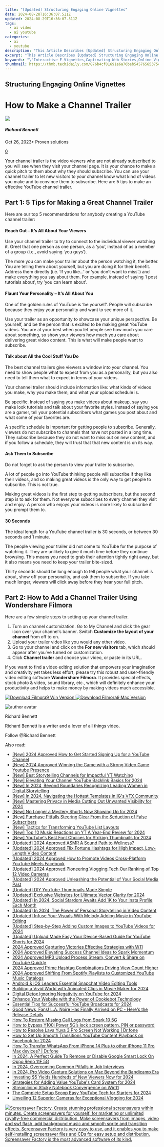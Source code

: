```yaml
---
title: "[Updated] Structuring Engaging Online Vignettes"
date: 2024-08-28T16:36:07.511Z
updated: 2024-08-29T16:36:07.511Z
tags:
  - ai video
  - ai youtube
categories:
  - ai
  - youtube
description: "This Article Describes [Updated] Structuring Engaging Online Vignettes"
excerpt: "This Article Describes [Updated] Structuring Engaging Online Vignettes"
keywords: "\"Interactive E-Vignettes,Captivating Web Stories,Online Vignette Designs,Dynamic Content Series,User-Focused Narratives,Engaging Digital Tales,Intriguing Online Excerpts\""
thumbnail: https://thmb.techidaily.com/876b4cf01691e6a76beb54576565375ccfec6aaf58375585e8d7cab9fd27ade4.jpg
---
```


## Structuring Engaging Online Vignettes

# How to Make a Channel Trailer

![](https://images.wondershare.com/filmora/article-images/richard-bennett.jpg)

##### Richard Bennett

 Oct 26, 2023• Proven solutions

[0](#commentsBoxSeoTemplate)

Your channel trailer is the video viewers who are not already subscribed to you will see when they visit your channel page. It is your chance to make a quick pitch to them about why they should subscribe. You can use your channel trailer to let new visitors to your channel know what kind of videos you make and to convince them to subscribe. Here are 5 tips to make an effective YouTube channel trailer.

## Part 1: 5 Tips for Making a Great Channel Trailer

Here are our top 5 recommendations for anybody creating a YouTube channel trailer:

#### Reach Out – It’s All About Your Viewers

Use your channel trailer to try to connect to the individual viewer watching it. Greet that one person as one person, as a ‘you’, instead of as a member of a group (i.e., avoid saying ‘you guys’).

The more you can make your trailer about the person watching it, the better. You are telling them about yourself, but you are doing it for their benefit. Address them directly (i.e. ‘If you like…’ or ‘you don’t want to miss’.) and make everything you say about them. For example, instead of saying ‘I post tutorials about’, try ‘you can learn about’.

#### Flaunt Your Personality – It’s All About You

One of the golden rules of YouTube is ‘be yourself’. People will subscribe because they enjoy your personality and want to see more of it.

Use your trailer as an opportunity to showcase your unique perspective. Be yourself, and be the person that is excited to be making great YouTube videos. You are at your best when you let people see how much you care about something, so show your viewers how much you care about delivering great video content. This is what will make people want to subscribe.

#### Talk about All the Cool Stuff You Do

The best channel trailers give viewers a window into your channel. You need to show people what to expect from you as a personality, but you also need to tell them what to expect in terms of your videos.

Your channel trailer should include information like: what kinds of videos you make, why you make them, and what your upload schedule is.

Be specific. Instead of saying you make videos about makeup, say you make look tutorials and talk about your favorite styles. Instead of saying you are a gamer, tell your potential subscribers what games you post about and what some of your favorites are.

A specific schedule is important for getting people to subscribe. Generally, viewers do not subscribe to channels that have not posted in a long time. They subscribe because they do not want to miss out on new content, and if you follow a schedule, they will trust that that new content is on its way.

#### Ask Them to Subscribe

Do not forget to ask the person to view your trailer to subscribe.

A lot of people go into YouTube thinking people will subscribe if they like their videos, and so making great videos is the only way to get people to subscribe. This is not true.

Making great videos is the first step to getting subscribers, but the second step is to ask for them. Not everyone subscribes to every channel they visit and enjoy. A person who enjoys your videos is more likely to subscribe if you prompt them to.

#### 30 Seconds

The ideal length for a YouTube channel trailer is 30 seconds, or between 30 seconds and 1 minute.

The people viewing your trailer did not come to YouTube for the purpose of watching it. They are unlikely to give it much time before they continue browsing. This means you need to grab their attention tightly right away, but it also means you need to keep your trailer bite-sized.

Thirty seconds should be long enough to tell people what your channel is about, show off your personality, and ask them to subscribe. If you take much longer, viewers will click away before they hear your full pitch.

## Part 2: How to Add a Channel Trailer Using Wondershare Filmora

Here are a few simple steps to setting up your channel trailer.

1. Turn on channel customization. Go to My Channel and click the gear icon over your channel’s banner. Switch **Customize the layout of your channel** from off to on.
2. Upload your trailer video like you would any other video.
3. Go to your channel and click on the **For new visitors** tab, which should appear after you’ve turned on customization.
4. Click **Channel trailer** and choose your video, or paste in its URL.

If you want to find a video editing solution that empowers your imagination and creativity yet takes less effort, please try this robust and user-friendly video editing software **Wondershare Filmora**. It provides special effects, stock photo & video, sound library, etc., which will definitely enhance your productivity and helps to make money by making videos much accessible.

[![Download Filmora9 Win Version](https://images.wondershare.com/filmora/guide/download-btn-win.jpg) ](https://tools.techidaily.com/wondershare/filmora/download/) [![Download Filmora9 Mac Version](https://images.wondershare.com/filmora/guide/download-btn-mac.jpg) ](https://tools.techidaily.com/wondershare/filmora/download/)

![author avatar](https://images.wondershare.com/filmora/article-images/richard-bennett.jpg)

Richard Bennett

Richard Bennett is a writer and a lover of all things video.

Follow @Richard Bennett


<ins class="adsbygoogle"
     style="display:block"
     data-ad-format="autorelaxed"
     data-ad-client="ca-pub-7571918770474297"
     data-ad-slot="1223367746"></ins>



<ins class="adsbygoogle"
     style="display:block"
     data-ad-client="ca-pub-7571918770474297"
     data-ad-slot="8358498916"
     data-ad-format="auto"
     data-full-width-responsive="true"></ins>

<span class="atpl-alsoreadstyle">Also read:</span>
<div><ul>
<li><a href="https://youtube-lab.techidaily.com/024-approved-how-to-get-started-signing-up-for-a-youtube-channel/"><u>[New] 2024 Approved  How to Get Started  Signing Up for a YouTube Channel</u></a></li>
<li><a href="https://youtube-lab.techidaily.com/024-approved-winning-the-game-with-a-strong-video-game-youtube-presence/"><u>[New] 2024 Approved  Winning the Game with a Strong Video Game Youtube Presence</u></a></li>
<li><a href="https://extra-resources.techidaily.com/new-best-storytelling-channels-for-impactful-yt-watching/"><u>[New] Best Storytelling Channels for Impactful YT Watching</u></a></li>
<li><a href="https://youtube-lab.techidaily.com/levating-your-channel-youtube-backlink-basics-for-2024/"><u>[New] Elevating Your Channel  YouTube Backlink Basics for 2024</u></a></li>
<li><a href="https://youtube-lab.techidaily.com/n-2024-beyond-boundaries-recognizing-leading-women-in-digital-storytelling/"><u>[New] In 2024, Beyond Boundaries  Recognizing Leading Women in Digital Storytelling</u></a></li>
<li><a href="https://instagram-clips.techidaily.com/new-in-2024-navigating-the-hottest-templates-in-igs-vfx-community/"><u>[New] In 2024, Navigating the Hottest Templates in IG's VFX Community</u></a></li>
<li><a href="https://youtube-lab.techidaily.com/astering-privacy-in-media-cutting-out-unwanted-visibility-for-2024/"><u>[New] Mastering Privacy in Media  Cutting Out Unwanted Visibility for 2024</u></a></li>
<li><a href="https://youtube-lab.techidaily.com/o-longer-a-mystery-shorts-now-showing-up-for-2024/"><u>[New] No Longer a Mystery  Shorts Now Showing Up for 2024</u></a></li>
<li><a href="https://youtube-lab.techidaily.com/urchase-pitfalls-steering-clear-from-the-seduction-of-false-subscribers/"><u>[New] Purchase Pitfalls  Steering Clear From the Seduction of False Subscribers</u></a></li>
<li><a href="https://youtube-lab.techidaily.com/actics-for-transforming-youtube-list-layouts/"><u>[New] Tactics for Transforming YouTube List Layouts</u></a></li>
<li><a href="https://youtube-lab.techidaily.com/op-10-music-reactions-on-yt-a-year-end-review-for-2024/"><u>[New] Top 10 Music Reactions on YT  A Year-End Review for 2024</u></a></li>
<li><a href="https://youtube-lab.techidaily.com/outubes-best-font-choices-for-striking-thumbnails-for-2024/"><u>[New] YouTube's Best Font Choices for Striking Thumbnails for 2024</u></a></li>
<li><a href="https://fox-cloud.techidaily.com/updated-2024-approved-asmr-a-sound-path-to-wellness/"><u>[Updated] 2024 Approved  ASMR  A Sound Path to Wellness?</u></a></li>
<li><a href="https://youtube-tips.techidaily.com/ed-2024-approved-flix-fortune-hashtags-for-high-impact-low-length-video-content/"><u>[Updated] 2024 Approved  Flix Fortune  Hashtags for High Impact, Low-Length Video Content</u></a></li>
<li><a href="https://youtube-lab.techidaily.com/ed-2024-approved-how-to-promote-videos-cross-platform-youtube-meets-facebook/"><u>[Updated] 2024 Approved  How to Promote Videos Cross-Platform  YouTube Meets Facebook</u></a></li>
<li><a href="https://youtube-lab.techidaily.com/ed-2024-approved-pioneering-vlogging-tech-our-ranking-of-top-12-video-cameras/"><u>[Updated] 2024 Approved  Pioneering Vlogging Tech  Our Ranking of Top 12 Video Cameras</u></a></li>
<li><a href="https://facebook-video-content.techidaily.com/updated-2024-approved-unleashing-the-potential-of-your-social-media-past/"><u>[Updated] 2024 Approved  Unleashing the Potential of Your Social Media Past</u></a></li>
<li><a href="https://youtube-lab.techidaily.com/ed-diy-youtube-thumbnails-made-simple/"><u>[Updated] DIY YouTube Thumbnails Made Simple</u></a></li>
<li><a href="https://fox-friendly.techidaily.com/updated-exclusive-websites-for-ultimate-vector-clarity-for-2024/"><u>[Updated] Exclusive Websites for Ultimate Vector Clarity for 2024</u></a></li>
<li><a href="https://instagram-videos.techidaily.com/updated-in-2024-social-stardom-awaits-add-1k-to-your-insta-profile-each-month/"><u>[Updated] In 2024, Social Stardom Awaits  Add 1K to Your Insta Profile Each Month</u></a></li>
<li><a href="https://youtube-lab.techidaily.com/ed-in-2024-the-power-of-personal-storytelling-in-video-content/"><u>[Updated] In 2024, The Power of Personal Storytelling in Video Content</u></a></li>
<li><a href="https://youtube-lab.techidaily.com/ed-infuse-your-visuals-with-melody-adding-music-in-youtube-editing/"><u>[Updated] Infuse Your Visuals With Melody  Adding Music in YouTube Editing</u></a></li>
<li><a href="https://youtube-lab.techidaily.com/ed-step-by-step-adding-custom-images-to-youtube-videos-for-2024/"><u>[Updated] Step-by-Step  Adding Custom Images to YouTube Videos for 2024</u></a></li>
<li><a href="https://youtube-lab.techidaily.com/ed-upload-made-easy-your-device-based-guide-for-youtube-shorts-for-2024/"><u>[Updated] Upload Made Easy  Your Device-Based Guide for YouTube Shorts for 2024</u></a></li>
<li><a href="https://desktop-recording.techidaily.com/2024-approved-capturing-victories-effective-strategies-with-w11/"><u>2024 Approved  Capturing Victories  Effective Strategies with W11</u></a></li>
<li><a href="https://youtube-lab.techidaily.com/approved-elevating-success-channel-ideas-to-spark-momentum/"><u>2024 Approved  Elevating Success  Channel Ideas to Spark Momentum</u></a></li>
<li><a href="https://youtube-lab.techidaily.com/approved-mp3-upload-process-stream-convert-and-share-on-youtube-quickly/"><u>2024 Approved  MP3 Upload Process  Stream, Convert & Share on YouTube Quickly</u></a></li>
<li><a href="https://youtube-lab.techidaily.com/approved-prime-hashtag-combinations-driving-view-count-higher/"><u>2024 Approved  Prime Hashtag Combinations  Driving View Count Higher</u></a></li>
<li><a href="https://youtube-lab.techidaily.com/approved-shifting-from-spotify-playlists-to-customized-youtube-music-catalogs/"><u>2024 Approved  Shifting From Spotify Playlists to Customized YouTube Music Catalogs</u></a></li>
<li><a href="https://tiktok-video-files.techidaily.com/android-and-ios-leaders-essential-snapchat-video-editing-tools/"><u>Android & iOS Leaders  Essential Snapchat Video Editing Tools</u></a></li>
<li><a href="https://extra-hints.techidaily.com/building-a-vivid-world-with-animated-clips-in-movie-maker-for-2024/"><u>Building a Vivid World with Animated Clips in Movie Maker for 2024</u></a></li>
<li><a href="https://youtube-lab.techidaily.com/al-detox-ignoring-negativity-on-youtube-for-2024/"><u>Digital Detox  Ignoring Negativity on YouTube for 2024</u></a></li>
<li><a href="https://data-safeguard.techidaily.com/enhance-your-website-with-the-power-of-cookiebot-technology/"><u>Enhance Your Website with the Power of Cookiebot Technology</u></a></li>
<li><a href="https://youtube-lab.techidaily.com/tial-tips-for-successful-youtube-broadcasts-for-2024/"><u>Essential Tips for Successful YouTube Broadcasts for 2024</u></a></li>
<li><a href="https://win-blog.techidaily.com/good-news-fans-la-noire-has-finally-arrived-on-pc-heres-the-release-details/"><u>Good News, Fans! L.A. Noire Has Finally Arrived on PC - Here's the Release Details</u></a></li>
<li><a href="https://blog-min.techidaily.com/how-to-restore-missing-call-logs-from-spark-10-5g-by-fonelab-android-recover-call-logs/"><u>How To  Restore Missing Call Logs from Spark 10 5G</u></a></li>
<li><a href="https://phone-solutions.techidaily.com/how-to-bypass-y100i-power-5g-s-lock-screen-pattern-pin-or-password-by-drfone-android-unlock-android-unlock/"><u>How to bypass Y100i Power 5G’s lock screen pattern, PIN or password</u></a></li>
<li><a href="https://fix-guide.techidaily.com/how-to-resolve-lava-yuva-3-pro-screen-not-working-drfone-by-drfone-fix-android-problems-fix-android-problems/"><u>How to Resolve Lava Yuva 3 Pro Screen Not Working | Dr.fone</u></a></li>
<li><a href="https://facebook-video-content.techidaily.com/how-to-set-up-smooth-transitions-youtube-content-playback-on-facebook-for-2024/"><u>How to Set Up Smooth Transitions  YouTube Content Playback on Facebook for 2024</u></a></li>
<li><a href="https://review-topics.techidaily.com/how-to-transfer-whatsapp-from-iphone-14-plus-to-other-iphone-11-pro-max-devices-drfone-by-drfone-transfer-whatsapp-from-ios-transfer-whatsapp-from-ios/"><u>How To Transfer WhatsApp From iPhone 14 Plus to other iPhone 11 Pro Max devices? | Dr.fone</u></a></li>
<li><a href="https://android-unlock.techidaily.com/in-2024-a-perfect-guide-to-remove-or-disable-google-smart-lock-on-oppo-reno-11f-5g-by-drfone-android/"><u>In 2024, A Perfect Guide To Remove or Disable Google Smart Lock On Oppo Reno 11F 5G</u></a></li>
<li><a href="https://extra-skills.techidaily.com/in-2024-overcoming-common-pitfalls-in-job-interviews/"><u>In 2024, Overcoming Common Pitfalls in Job Interviews</u></a></li>
<li><a href="https://screen-capture.techidaily.com/in-2024-pro-video-capture-solutions-on-mac-beyond-the-bandicamp-era/"><u>In 2024, Pro Video Capture Solutions on Mac  Beyond the Bandicamp Era</u></a></li>
<li><a href="https://youtube-lab.techidaily.com/ting-5-yields-hundreds-of-new-viewers-now-for-2024/"><u>Investing $5 Yields Hundreds of New Viewers Now for 2024</u></a></li>
<li><a href="https://youtube-lab.techidaily.com/egies-for-adding-value-youtubes-card-system-for-2024/"><u>Strategies for Adding Value  YouTube's Card System for 2024</u></a></li>
<li><a href="https://win11.techidaily.com/streamlining-sticky-notebook-convergence-on-win11/"><u>Streamlining Sticky Notebook Convergence on Win11</u></a></li>
<li><a href="https://youtube-lab.techidaily.com/omplete-setup-scoop-easy-youtube-tech-for-starters-for-2024/"><u>The Complete Setup Scoop  Easy YouTube Tech for Starters for 2024</u></a></li>
<li><a href="https://youtube-lab.techidaily.com/ling-12-superior-cameras-for-exceptional-vlogging-for-2024/"><u>Unveiling 12 Superior Cameras for Exceptional Vlogging for 2024</u></a></li>
</ul></div>

<!-- affiliate ads begin -->
<a href="https://secure.2checkout.com/order/checkout.php?PRODS=194977&QTY=1&AFFILIATE=108875&CART=1"><img src="https://www.blumentals.net/scrfactory/images/screensaver-software.png" border="0">Screensaver Factory, Create stunning professional screensavers within minutes. Create screensavers for yourself, for marketing or unlimited royalty-free commercial distribution. Make screensavers from images, video and swf flash, add background music and smooth sprite and transition effects. Screensaver Factory is very easy to use, and it enables you to make self-installing screensaver files and CDs for easy setup and distribution. Screensaver Factory is the most advanced software of its kind.</a>
<!-- affiliate ads end -->